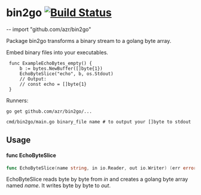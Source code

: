 # bin2go [![Build Status](https://travis-ci.org/azr/bin2go.svg?branch=master)](https://travis-ci.org/azr/bin2go)
--
    import "github.com/azr/bin2go"

Package bin2go transforms a binary stream to a golang byte array.

Embed binary files into your executables.

     func ExampleEchoBytes_empty() {
    	 b := bytes.NewBuffer([]byte{1})
    	 EchoByteSlice("echo", b, os.Stdout)
    	 // Output:
    	 // const echo = []byte{1}
     }

Runners:

    go get github.com/azr/bin2go/...

    cmd/bin2go/main.go binary_file name # to output your []byte to stdout

## Usage

#### func  EchoByteSlice

```go
func EchoByteSlice(name string, in io.Reader, out io.Writer) (err error)
```
EchoByteSlice reads byte by byte from *in* and creates a golang byte array named
*name*. It writes byte by byte to *out*.
